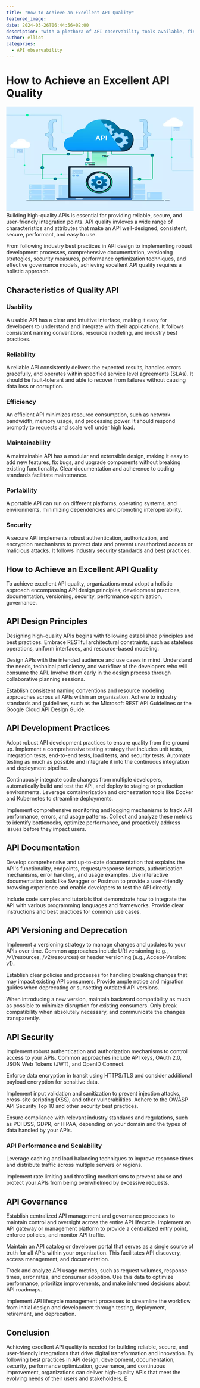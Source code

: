 ```yaml
---
title: "How to Achieve an Excellent API Quality"
featured_image: 
date: 2024-03-26T06:44:56+02:00
description: "with a plethora of API observability tools available, finding the right one can feel like navigating a labyrinth."
author: elliot
categories:
  - API observability
---
```



# How to Achieve an Excellent API Quality

![alt](./api-quality.webp)
Building high-quality APIs is essential for providing reliable, secure, and user-friendly integration points. API quality invloves a wide range of characteristics and attributes that make an API well-designed, consistent, secure, performant, and easy to use. 

From following industry best practices in API design to implementing robust development processes, comprehensive documentation, versioning strategies, security measures, performance optimization techniques, and effective governance models, achieving excellent API quality requires a holistic approach.

## Characteristics of Quality API

### Usability

A usable API has a clear and intuitive interface, making it easy for developers to understand and integrate with their applications. It follows consistent naming conventions, resource modeling, and industry best practices.

### Reliability

A reliable API consistently delivers the expected results, handles errors gracefully, and operates within specified service level agreements (SLAs). It should be fault-tolerant and able to recover from failures without causing data loss or corruption.

### Efficiency

An efficient API minimizes resource consumption, such as network bandwidth, memory usage, and processing power. It should respond promptly to requests and scale well under high load.

### Maintainability

A maintainable API has a modular and extensible design, making it easy to add new features, fix bugs, and upgrade components without breaking existing functionality. Clear documentation and adherence to coding standards facilitate maintenance.

### Portability

 A portable API can run on different platforms, operating systems, and environments, minimizing dependencies and promoting interoperability.

### Security

A secure API implements robust authentication, authorization, and encryption mechanisms to protect data and prevent unauthorized access or malicious attacks. It follows industry security standards and best practices.

## How to Achieve an Excellent API Quality
To achieve excellent API quality, organizations must adopt a holistic approach encompassing API design principles, development practices, documentation, versioning, security, performance optimization, governance.

## API Design Principles

Designing high-quality APIs begins with following established principles and best practices. Embrace RESTful architectural constraints, such as stateless operations, uniform interfaces, and resource-based modeling.

Design APIs with the intended audience and use cases in mind. Understand the needs, technical proficiency, and workflow of the developers who will consume the API. Involve them early in the design process through collaborative planning sessions.

Establish consistent naming conventions and resource modeling approaches across all APIs within an organization. Adhere to industry standards and guidelines, such as the Microsoft REST API Guidelines or the Google Cloud API Design Guide.

## API Development Practices  

Adopt robust API development practices to ensure quality from the ground up. Implement a comprehensive testing strategy that includes unit tests, integration tests, end-to-end tests, load tests, and security tests. Automate testing as much as possible and integrate it into the continuous integration and deployment pipeline.

Continuously integrate code changes from multiple developers, automatically build and test the API, and deploy to staging or production environments. Leverage containerization and orchestration tools like Docker and Kubernetes to streamline deployments.

Implement comprehensive monitoring and logging mechanisms to track API performance, errors, and usage patterns. Collect and analyze these metrics to identify bottlenecks, optimize performance, and proactively address issues before they impact users.

## API Documentation

Develop comprehensive and up-to-date documentation that explains the API's functionality, endpoints, request/response formats, authentication mechanisms, error handling, and usage examples. Use interactive documentation tools like Swagger or Postman to provide a user-friendly browsing experience and enable developers to test the API directly.

Include code samples and tutorials that demonstrate how to integrate the API with various programming languages and frameworks. Provide clear instructions and best practices for common use cases.

## API Versioning and Deprecation

Implement a versioning strategy to manage changes and updates to your APIs over time. Common approaches include URI versioning (e.g., /v1/resources, /v2/resources) or header versioning (e.g., Accept-Version: v1).

Establish clear policies and processes for handling breaking changes that may impact existing API consumers. Provide ample notice and migration guides when deprecating or sunsetting outdated API versions.

When introducing a new version, maintain backward compatibility as much as possible to minimize disruption for existing consumers. Only break compatibility when absolutely necessary, and communicate the changes transparently.

## API Security

Implement robust authentication and authorization mechanisms to control access to your APIs. Common approaches include API keys, OAuth 2.0, JSON Web Tokens (JWT), and OpenID Connect.

Enforce data encryption in transit using HTTPS/TLS and consider additional payload encryption for sensitive data.

Implement input validation and sanitization to prevent injection attacks, cross-site scripting (XSS), and other vulnerabilities. Adhere to the OWASP API Security Top 10 and other security best practices.

Ensure compliance with relevant industry standards and regulations, such as PCI DSS, GDPR, or HIPAA, depending on your domain and the types of data handled by your APIs.

### API Performance and Scalability  

Leverage caching and load balancing techniques to improve response times and distribute traffic across multiple servers or regions.

Implement rate limiting and throttling mechanisms to prevent abuse and protect your APIs from being overwhelmed by excessive requests.

## API Governance

Establish centralized API management and governance processes to maintain control and oversight across the entire API lifecycle. Implement an API gateway or management platform to provide a centralized entry point, enforce policies, and monitor API traffic.

Maintain an API catalog or developer portal that serves as a single source of truth for all APIs within your organization. This facilitates API discovery, access management, and documentation.

Track and analyze API usage metrics, such as request volumes, response times, error rates, and consumer adoption. Use this data to optimize performance, prioritize improvements, and make informed decisions about API roadmaps.

Implement API lifecycle management processes to streamline the workflow from initial design and development through testing, deployment, retirement, and deprecation.

## Conclusion

Achieving excellent API quality is needed for building reliable, secure, and user-friendly integrations that drive digital transformation and innovation. By following best practices in API design, development, documentation, security, performance optimization, governance, and continuous improvement, organizations can deliver high-quality APIs that meet the evolving needs of their users and stakeholders. E

